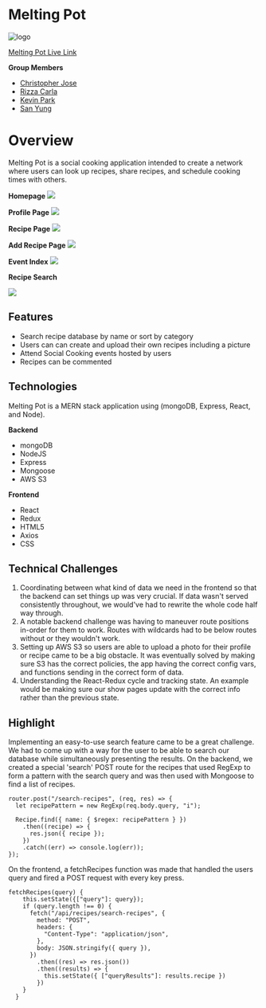 # Melting Pot

![logo](https://meltingpot-mern.s3-us-west-1.amazonaws.com/melting_pot_logo_with_name_resized.png)

[Melting Pot Live Link](https://melting-pot-mern.herokuapp.com/)

**Group Members**

 - [Christopher Jose](https://github.com/ChristopherJose707)
 - [Rizza Carla](https://github.com/RizzaCarla)
 - [Kevin Park](https://github.com/kevinpark02)
 - [San Yung](https://github.com/SanYung)

# Overview

Melting Pot is a social cooking application intended to create a network where users can look up recipes, share recipes, and schedule cooking times with others.

**Homepage**
![](docs/new_home.png)

**Profile Page**
![](docs/profile.png)

**Recipe Page**
![](docs/recipe%20show.png)

**Add Recipe Page**
![](docs/new_recipe.png)

**Event Index**
![](docs/new_event_index.png)

**Recipe Search**

![](docs/search.png)

## Features

 - Search recipe database by name or sort by category 
 - Users can can create and upload their own recipes including a picture
 - Attend Social Cooking events hosted by users
 - Recipes can be commented 

## Technologies 

Melting Pot is a MERN stack application using (mongoDB, Express, React, and Node).

**Backend**

 - mongoDB
 - NodeJS
 - Express
 - Mongoose
 - AWS S3
 
 **Frontend**
 
 - React
 - Redux
 - HTML5
 - Axios
 - CSS 
 

## Technical Challenges
 1. Coordinating between what kind of data we need in the frontend so that the backend can set things up was very crucial. If data wasn't served consistently throughout, we would've had to rewrite the whole code half way through. 
 2. A notable backend challenge was having to maneuver route positions in-order for them to work. Routes with wildcards had to be below routes without or they wouldn't work. 
 3. Setting up AWS S3 so users are able to upload a photo for their profile or recipe came to be a big obstacle. It was eventually solved by making sure S3 has the correct policies, the app having the correct config vars, and functions sending in the correct form of data. 
 4. Understanding the React-Redux cycle and tracking state. An example would be making sure our show pages update with the correct info rather than the previous state. 

## Highlight
Implementing an easy-to-use search feature came to be a great challenge. We had to come up with a way for the user to be able to search our database while simultaneously presenting the results. On the backend, we created a special 'search' POST route for the recipes that used RegExp to form a pattern with the search query and was then used with Mongoose to find a list of recipes. 

```
router.post("/search-recipes", (req, res) => {
  let recipePattern = new RegExp(req.body.query, "i");

  Recipe.find({ name: { $regex: recipePattern } })
    .then((recipe) => {
      res.json({ recipe });
    })
    .catch((err) => console.log(err));
});

```

On the frontend, a fetchRecipes function was made that handled the users query and fired a POST request with every key press. 
```
fetchRecipes(query) {
    this.setState({["query"]: query});
    if (query.length !== 0) {
      fetch("/api/recipes/search-recipes", {
        method: "POST",
        headers: {
          "Content-Type": "application/json",
        },
        body: JSON.stringify({ query }),
      })
        .then((res) => res.json())
        .then((results) => {
          this.setState({ ["queryResults"]: results.recipe })
        })
    }
  }
```
